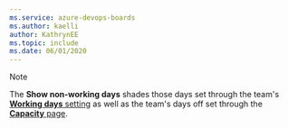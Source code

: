 ```yaml
---
ms.service: azure-devops-boards
ms.author: kaelli
author: KathrynEE
ms.topic: include
ms.date: 06/01/2020
---
```



> [!NOTE]   
> The **Show non-working days** shades those days set through the team's [**Working days** setting](../organizations/settings/set-working-days.md) as well as the team's days off set through the [**Capacity** page](../boards/sprints/set-capacity.md#set-team-capacity).